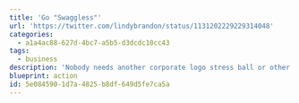 ```yaml
---
title: 'Go "Swaggless"'
url: 'https://twitter.com/lindybrandon/status/1131202229229314048'
categories:
  - a1a4ac88-627d-4bc7-a5b5-d3dcdc10cc43
tags:
  - business
description: 'Nobody needs another corporate logo stress ball or other pointless swag. Convince your company to skip the nonsense and donate to something worthwhile - like their [Offset Earth](https://offset.earth/business) business account!'
blueprint: action
id: 5e084590-1d7a-4825-b8df-649d5fe7ca5a
---
```

